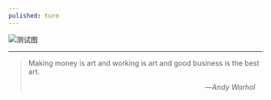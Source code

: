```yaml
---
pulished: ture
---      
```


![测试图]({{site.baseurl}}/image/railway.jpg)  
   
  

----------     
>Making money is art and working is art and good business is the best art.           
>                                                      
>&emsp;&emsp;&emsp;&emsp;&emsp;&emsp;&emsp;&emsp;&emsp;&emsp;&emsp;&emsp;&emsp;&emsp;&emsp;&emsp;&emsp;&emsp;&emsp;&emsp;&emsp;&emsp;&emsp;&emsp;&emsp;—*Andy Warhol*    
